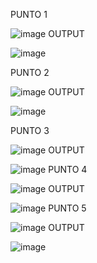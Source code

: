 PUNTO 1

![image](https://github.com/user-attachments/assets/730c75e6-77dc-4aaf-ac5a-cdc0dbfe013c)
OUTPUT

![image](https://github.com/user-attachments/assets/c4a2ec95-3676-499f-a5ff-c4cc1f3e2cfd)

PUNTO 2

![image](https://github.com/user-attachments/assets/985bf9fe-a461-4b57-9ea5-2ca275656809)
OUTPUT

![image](https://github.com/user-attachments/assets/547b687b-f93d-4061-9bd1-138b24a3358b)

PUNTO 3

![image](https://github.com/user-attachments/assets/b994c33a-1373-4f23-aa2f-65541c4b0ae3)
OUTPUT

![image](https://github.com/user-attachments/assets/d03d4137-1795-480f-b808-44957060386f)
PUNTO 4

![image](https://github.com/user-attachments/assets/c40ce04a-06eb-4712-a650-9bcc3c23c9bd)
OUTPUT

![image](https://github.com/user-attachments/assets/5b347da2-ef12-47a5-af6a-204c0932987e)
PUNTO 5

![image](https://github.com/user-attachments/assets/e1cc90ac-cf8c-43c1-8fca-f4fd0736dde4)
OUTPUT

![image](https://github.com/user-attachments/assets/9e973eb3-2a96-4faa-a610-d15d15178b8e)

